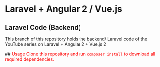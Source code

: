 # Laravel + Angular 2 / Vue.js

## Laravel Code (Backend)
This branch of this repository holds the backend/ Laravel code of the YouTube series on Laravel + Angular 2 + Vue.js 2

##<font color="red"> Usage<font>
Clone this repository and run ``composer install`` to download all required dependencies.
